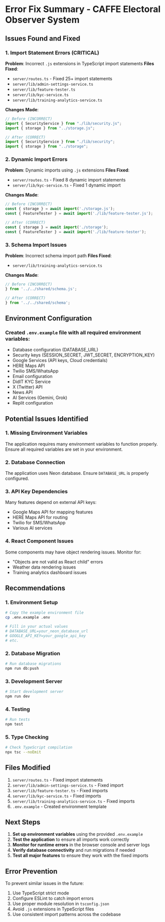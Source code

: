 # Error Fix Summary - CAFFE Electoral Observer System

## Issues Found and Fixed

### 1. **Import Statement Errors (CRITICAL)**
**Problem**: Incorrect `.js` extensions in TypeScript import statements
**Files Fixed**:
- `server/routes.ts` - Fixed 25+ import statements
- `server/lib/admin-settings-service.ts`
- `server/lib/feature-tester.ts`
- `server/lib/kyc-service.ts`
- `server/lib/training-analytics-service.ts`

**Changes Made**:
```typescript
// Before (INCORRECT)
import { SecurityService } from "./lib/security.js";
import { storage } from "../storage.js";

// After (CORRECT)
import { SecurityService } from "./lib/security";
import { storage } from "../storage";
```

### 2. **Dynamic Import Errors**
**Problem**: Dynamic imports using `.js` extensions
**Files Fixed**:
- `server/routes.ts` - Fixed 8 dynamic import statements
- `server/lib/kyc-service.ts` - Fixed 1 dynamic import

**Changes Made**:
```typescript
// Before (INCORRECT)
const { storage } = await import('./storage.js');
const { FeatureTester } = await import('./lib/feature-tester.js');

// After (CORRECT)
const { storage } = await import('./storage');
const { FeatureTester } = await import('./lib/feature-tester');
```

### 3. **Schema Import Issues**
**Problem**: Incorrect schema import path
**Files Fixed**:
- `server/lib/training-analytics-service.ts`

**Changes Made**:
```typescript
// Before (INCORRECT)
} from '../../shared/schema.js';

// After (CORRECT)
} from '../../shared/schema';
```

## Environment Configuration

### Created `.env.example` file with all required environment variables:
- Database configuration (DATABASE_URL)
- Security keys (SESSION_SECRET, JWT_SECRET, ENCRYPTION_KEY)
- Google Services (API keys, Cloud credentials)
- HERE Maps API
- Twilio SMS/WhatsApp
- Email configuration
- DidIT KYC Service
- X (Twitter) API
- News API
- AI Services (Gemini, Grok)
- Replit configuration

## Potential Issues Identified

### 1. **Missing Environment Variables**
The application requires many environment variables to function properly. Ensure all required variables are set in your environment.

### 2. **Database Connection**
The application uses Neon database. Ensure `DATABASE_URL` is properly configured.

### 3. **API Key Dependencies**
Many features depend on external API keys:
- Google Maps API for mapping features
- HERE Maps API for routing
- Twilio for SMS/WhatsApp
- Various AI services

### 4. **React Component Issues**
Some components may have object rendering issues. Monitor for:
- "Objects are not valid as React child" errors
- Weather data rendering issues
- Training analytics dashboard issues

## Recommendations

### 1. **Environment Setup**
```bash
# Copy the example environment file
cp .env.example .env

# Fill in your actual values
# DATABASE_URL=your_neon_database_url
# GOOGLE_API_KEY=your_google_api_key
# etc.
```

### 2. **Database Migration**
```bash
# Run database migrations
npm run db:push
```

### 3. **Development Server**
```bash
# Start development server
npm run dev
```

### 4. **Testing**
```bash
# Run tests
npm test
```

### 5. **Type Checking**
```bash
# Check TypeScript compilation
npx tsc --noEmit
```

## Files Modified

1. `server/routes.ts` - Fixed import statements
2. `server/lib/admin-settings-service.ts` - Fixed import
3. `server/lib/feature-tester.ts` - Fixed imports
4. `server/lib/kyc-service.ts` - Fixed imports
5. `server/lib/training-analytics-service.ts` - Fixed imports
6. `.env.example` - Created environment template

## Next Steps

1. **Set up environment variables** using the provided `.env.example`
2. **Test the application** to ensure all imports work correctly
3. **Monitor for runtime errors** in the browser console and server logs
4. **Verify database connectivity** and run migrations if needed
5. **Test all major features** to ensure they work with the fixed imports

## Error Prevention

To prevent similar issues in the future:
1. Use TypeScript strict mode
2. Configure ESLint to catch import errors
3. Use proper module resolution in `tsconfig.json`
4. Avoid `.js` extensions in TypeScript files
5. Use consistent import patterns across the codebase 